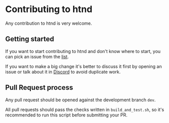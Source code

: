 # Contributing to htnd

Any contribution to htnd is very welcome.

## Getting started

If you want to start contributing to htnd and don't know where to start, you can pick an issue from
the [list](https://github.com/quantumx-coin/qtmd/issues).

If you want to make a big change it's better to discuss it first by opening an issue or talk about it in
[Discord](https://discord.gg/WmGhhzk) to avoid duplicate work.

## Pull Request process

Any pull request should be opened against the development branch `dev`.

All pull requests should pass the checks written in `build_and_test.sh`, so it's recommended to run this script before
submitting your PR.